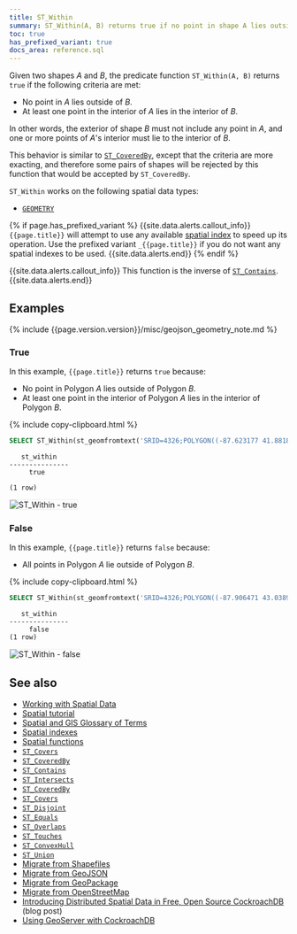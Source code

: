 ```yaml
---
title: ST_Within
summary: ST_Within(A, B) returns true if no point in shape A lies outside of shape B, and at least one point in the interior of A lies in the interior of B.
toc: true
has_prefixed_variant: true
docs_area: reference.sql
---
```


Given two shapes _A_ and _B_, the predicate function `ST_Within(A, B)` returns `true` if the following criteria are met:

- No point in _A_ lies outside of _B_.
- At least one point in the interior of _A_ lies in the interior of _B_.

In other words, the exterior of shape _B_ must not include any point in _A_, and one or more points of _A_'s interior must lie to the interior of _B_.

This behavior is similar to [`ST_CoveredBy`](st_coveredby.html), except that the criteria are more exacting, and therefore some pairs of shapes will be rejected by this function that would be accepted by `ST_CoveredBy`.

`ST_Within` works on the following spatial data types:

- [`GEOMETRY`](spatial-glossary.html#geometry)

{% if page.has_prefixed_variant %}
{{site.data.alerts.callout_info}}
`{{page.title}}` will attempt to use any available [spatial index](spatial-indexes.html) to speed up its operation.  Use the prefixed variant `_{{page.title}}` if you do not want any spatial indexes to be used.
{{site.data.alerts.end}}
{% endif %}

{{site.data.alerts.callout_info}}
This function is the inverse of [`ST_Contains`](st_contains.html).
{{site.data.alerts.end}}

## Examples

{% include {{page.version.version}}/misc/geojson_geometry_note.md %}

### True

In this example, `{{page.title}}` returns `true` because:

- No point in Polygon _A_ lies outside of Polygon _B_.
- At least one point in the interior of Polygon _A_ lies in the interior of Polygon _B_.

{% include copy-clipboard.html %}
~~~ sql
SELECT ST_Within(st_geomfromtext('SRID=4326;POLYGON((-87.623177 41.881832, -90.199402 38.627003, -82.446732 38.413651, -87.623177 41.881832))'), st_geomfromtext('SRID=4326;POLYGON((-87.906471 43.038902, -95.992775 36.153980, -75.704722 36.076944, -87.906471 43.038902))'));
~~~

~~~
   st_within
---------------
     true

(1 row)
~~~

<img src="{{ 'images/v22.2/geospatial/st_within_true.png' | relative_url }}" alt="ST_Within - true" style="border:1px solid #eee;max-width:100%" />

### False

In this example, `{{page.title}}` returns `false` because:

- All points in Polygon _A_ lie outside of Polygon _B_.

{% include copy-clipboard.html %}
~~~ sql
SELECT ST_Within(st_geomfromtext('SRID=4326;POLYGON((-87.906471 43.038902, -95.992775 36.153980, -75.704722 36.076944, -87.906471 43.038902), (-87.623177 41.881832, -90.199402 38.627003, -82.446732 38.413651, -87.623177 41.881832))'), st_geomfromtext('SRID=4326;POLYGON((-87.356934 41.595161, -84.512016 39.103119, -86.529167 39.162222, -87.356934 41.595161))'));
~~~

~~~
   st_within
---------------
     false
(1 row)
~~~

<img src="{{ 'images/v22.2/geospatial/st_within_false.png' | relative_url }}" alt="ST_Within - false" style="border:1px solid #eee;max-width:100%" />

## See also

- [Working with Spatial Data](spatial-data.html)
- [Spatial tutorial](spatial-tutorial.html)
- [Spatial and GIS Glossary of Terms](spatial-glossary.html)
- [Spatial indexes](spatial-indexes.html)
- [Spatial functions](functions-and-operators.html#spatial-functions)
- [`ST_Covers`](st_covers.html)
- [`ST_CoveredBy`](st_coveredby.html)
- [`ST_Contains`](st_contains.html)
- [`ST_Intersects`](st_intersects.html)
- [`ST_CoveredBy`](st_coveredby.html)
- [`ST_Covers`](st_covers.html)
- [`ST_Disjoint`](st_disjoint.html)
- [`ST_Equals`](st_equals.html)
- [`ST_Overlaps`](st_overlaps.html)
- [`ST_Touches`](st_touches.html)
- [`ST_ConvexHull`](st_convexhull.html)
- [`ST_Union`](st_union.html)
- [Migrate from Shapefiles](migrate-from-shapefiles.html)
- [Migrate from GeoJSON](migrate-from-geojson.html)
- [Migrate from GeoPackage](migrate-from-geopackage.html)
- [Migrate from OpenStreetMap](migrate-from-openstreetmap.html)
- [Introducing Distributed Spatial Data in Free, Open Source CockroachDB](https://www.cockroachlabs.com/blog/spatial-data/) (blog post)
- [Using GeoServer with CockroachDB](geoserver.html)
